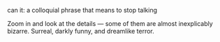 can it: a colloquial phrase that means to stop talking

Zoom in and look at the details — some of them are almost inexplicably bizarre. Surreal, darkly funny, and dreamlike terror.